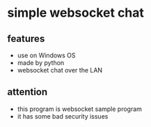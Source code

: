 simple websocket chat
=====================

features
---------
* use on Windows OS
* made by python
* websocket chat over the LAN

attention
----------
* this program is websocket sample program
* it has some bad security issues